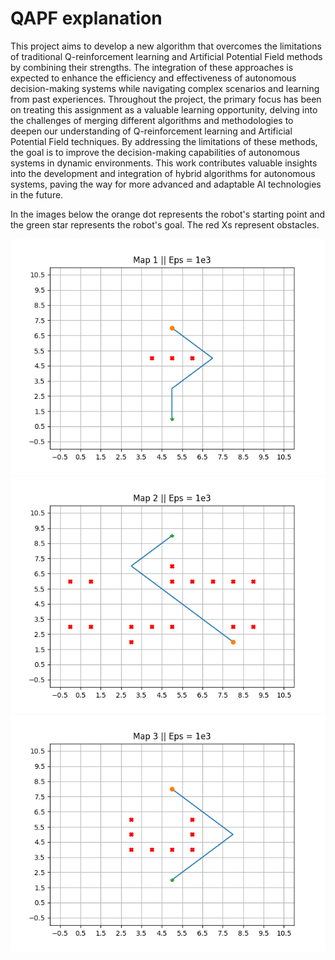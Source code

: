 # QAPF explanation

This project aims to develop a new algorithm that overcomes the limitations of traditional Q-reinforcement learning and Artificial Potential Field methods by combining their strengths. The integration of these approaches is expected to enhance the efficiency and effectiveness of autonomous decision-making systems while navigating complex scenarios and learning from past experiences. Throughout the project, the primary focus has been on treating this assignment as a valuable learning opportunity, delving into the challenges of merging different algorithms and methodologies to deepen our understanding of Q-reinforcement learning and Artificial Potential Field techniques. By addressing the limitations of these methods, the goal is to improve the decision-making capabilities of autonomous systems in dynamic environments. This work contributes valuable insights into the development and integration of hybrid algorithms for autonomous systems, paving the way for more advanced and adaptable AI technologies in the future.

In the images below the orange dot represents the robot's starting point and the green star represents the robot's goal. The red Xs represent obstacles.

![Map 1](map1.png)
![Map 2](map2.png)
![Map 3](map3.png)
